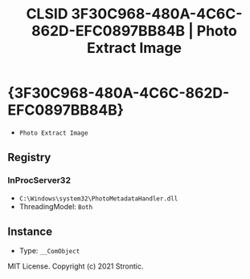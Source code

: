 ﻿---
title: "CLSID 3F30C968-480A-4C6C-862D-EFC0897BB84B | Photo Extract Image"
excerpt: What is COM-Object CLSID 3F30C968-480A-4C6C-862D-EFC0897BB84B?
---

# {3F30C968-480A-4C6C-862D-EFC0897BB84B}

* `Photo Extract Image`

## Registry


### InProcServer32

* `C:\Windows\system32\PhotoMetadataHandler.dll`
* ThreadingModel: `Both`

## Instance

* Type: `__ComObject`

MIT License. Copyright (c) 2021 Strontic.


